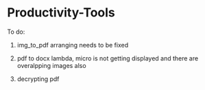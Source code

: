 # Productivity-Tools

To do:
1) img_to_pdf arranging needs to be fixed

2) pdf to docx lambda, micro is not getting displayed and there are overalpping images also

3) decrypting pdf
